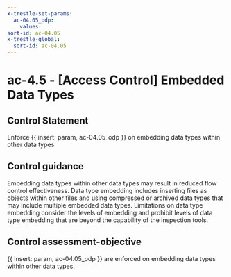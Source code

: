 ```yaml
---
x-trestle-set-params:
  ac-04.05_odp:
    values:
sort-id: ac-04.05
x-trestle-global:
  sort-id: ac-04.05
---
```


# ac-4.5 - \[Access Control\] Embedded Data Types

## Control Statement

Enforce {{ insert: param, ac-04.05_odp }} on embedding data types within other data types.

## Control guidance

Embedding data types within other data types may result in reduced flow control effectiveness. Data type embedding includes inserting files as objects within other files and using compressed or archived data types that may include multiple embedded data types. Limitations on data type embedding consider the levels of embedding and prohibit levels of data type embedding that are beyond the capability of the inspection tools.

## Control assessment-objective

{{ insert: param, ac-04.05_odp }} are enforced on embedding data types within other data types.
